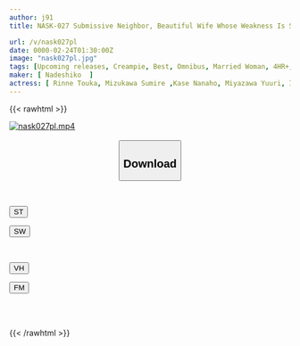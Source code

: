 ```yaml
---
author: j91
title: NASK-027 Submissive Neighbor, Beautiful Wife Whose Weakness Is Seized Turns Into A Sex Slave

url: /v/nask027pl
date: 0000-02-24T01:30:00Z
image: "nask027pl.jpg"
tags: [Upcoming releases, Creampie, Best, Omnibus, Married Woman, 4HR+, Mature Woman	]
maker: [ Nadeshiko  ]
actress: [ Rinne Touka, Mizukawa Sumire ,Kase Nanaho, Miyazawa Yuuri, Ichikawa Ema, Tanaka Nanami ]
---
```



{{< rawhtml >}}

<div class="video" data-videoid="pending_link_2.html">
    <a href="javascript:;">
        <img src="/v/nask027pl/nask027pl.jpg" width="WIDTH" height="HEIGHT" alt="nask027pl.mp4" loading="lazy">
    </a>
</div>

<script type="text/javascript" src="https://j91.asia/asset/on-demand-pend.js"></script>

<br>
  <link rel="stylesheet" href="https://j91.asia/asset/bs5.css">
  
  <center>
  <button class="btn btn-primary" type="button" data-bs-toggle="collapse" data-bs-target=".multi-collapse" aria-expanded="false" aria-controls="multiCollapseExample1 multiCollapseExample2"><h2>Download</h2></button></center>
</p>
<div class="row">
  <div class="col">
    <div class="collapse multi-collapse" id="multiCollapseExample1">
      <div class="card card-body">
	      	      <br>
<div class="buttons">  
<p><a href="https://j91.asia/pending_link_2.html" target="_blank"><button class="btn-hover color-3"><i class="fa fa-download"></i> ST</button></a></p>
<p><a href="https://j91.asia/pending_link_2.html" target="_blank"><button class="btn-hover color-2"><i class="fa fa-download"></i> SW</button></a></p></div>
    </div>
  </div>
</div>
  <div class="col">
    <div class="collapse multi-collapse" id="multiCollapseExample2">
      <div class="card card-body">
	      <br>
<div class="buttons">
<p><a href="https://j91.asia/pending_link_2.html"><button class="btn-hover color-9"><i class="fa fa-download"></i> VH</button></a></p>
<p><a href="https://j91.asia/pending_link_2.html"><button class="btn-hover color-8"><i class="fa fa-download"></i> FM</button></a></p></div>
<br><br>
      </div>
    </div>
  </div>
</div>

{{< /rawhtml >}}